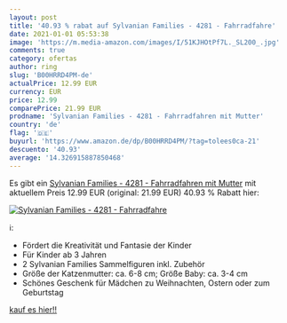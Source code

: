 ```yaml
---
layout: post
title: '40.93 % rabat auf Sylvanian Families - 4281 - Fahrradfahre'
date: 2021-01-01 05:53:38
image: 'https://m.media-amazon.com/images/I/51KJHOtPf7L._SL200_.jpg'
comments: true
category: ofertas
author: ring
slug: 'B00HRRD4PM-de'
actualPrice: 12.99 EUR
currency: EUR
price: 12.99
comparePrice: 21.99 EUR
prodname: 'Sylvanian Families - 4281 - Fahrradfahren mit Mutter'
country: 'de'
flag: '🇩🇪'
buyurl: 'https://www.amazon.de/dp/B00HRRD4PM/?tag=tolees0ca-21'
descuento: '40.93'
average: '14.326915887850468'
---
```


Es gibt ein [Sylvanian Families - 4281 - Fahrradfahren mit Mutter](https://www.amazon.de/dp/B00HRRD4PM/?tag=tolees0ca-21) mit aktuellem Preis 12.99 EUR (original: 21.99 EUR) 40.93 % Rabatt hier:

[![Sylvanian Families - 4281 - Fahrradfahre](https://m.media-amazon.com/images/I/51KJHOtPf7L._SL200_.jpg)](https://www.amazon.de/dp/B00HRRD4PM/?tag=tolees0ca-21)

ℹ️:

- Fördert die Kreativität und Fantasie der Kinder
- Für Kinder ab 3 Jahren
- 2 Sylvanian Families Sammelfiguren inkl. Zubehör
- Größe der Katzenmutter: ca. 6-8 cm; Größe Baby: ca. 3-4 cm
- Schönes Geschenk für Mädchen zu Weihnachten, Ostern oder zum Geburtstag

[kauf es hier!!](https://www.amazon.de/dp/B00HRRD4PM/?tag=tolees0ca-21)
